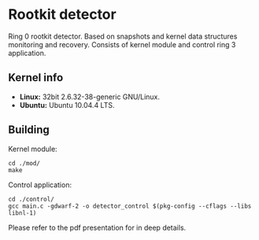# Rootkit detector
Ring 0 rootkit detector. Based on snapshots and kernel data structures monitoring and recovery. Consists of kernel module and control ring 3 application. 
## Kernel info
* **Linux:** 32bit 2.6.32-38-generic GNU/Linux.
* **Ubuntu:** Ubuntu 10.04.4 LTS.
## Building
Kernel module:

    cd ./mod/
    make
    
Control application:

    cd ./control/
    gcc main.c -gdwarf-2 -o detector_control $(pkg-config --cflags --libs libnl-1)
    
Please refer to the pdf presentation for in deep details.
